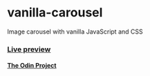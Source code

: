 # vanilla-carousel
Image carousel with vanilla JavaScript and CSS

### [Live preview](https://danielz0102.github.io/vanilla-carousel/)
#### [The Odin Project](https://www.theodinproject.com/)
